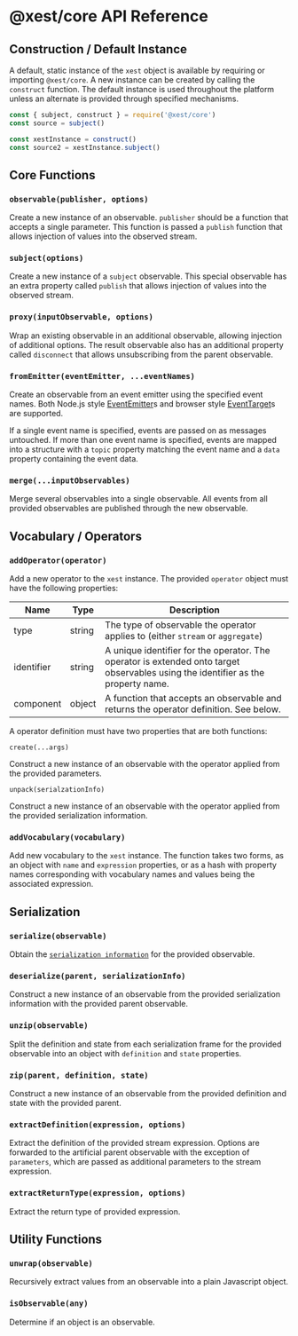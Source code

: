# @xest/core API Reference

## Construction / Default Instance

A default, static instance of the `xest` object is available by requiring or importing `@xest/core`. A new instance can
be created by calling the `construct` function. The default instance is used throughout the platform unless an
alternate is provided through specified mechanisms.

```javascript
const { subject, construct } = require('@xest/core')
const source = subject()

const xestInstance = construct()
const source2 = xestInstance.subject()
```

## Core Functions

### `observable(publisher, options)`

Create a new instance of an observable. `publisher` should be a function that accepts a single parameter. This function
is passed a `publish` function that allows injection of values into the observed stream.

### `subject(options)`

Create a new instance of a `subject` observable. This special observable has an extra property called `publish` that
allows injection of values into the observed stream.

### `proxy(inputObservable, options)`

Wrap an existing observable in an additional observable, allowing injection of additional options. The result 
observable also has an additional property called `disconnect` that allows unsubscribing from the parent observable.

### `fromEmitter(eventEmitter, ...eventNames)`

Create an observable from an event emitter using the specified event names. Both Node.js style 
[EventEmitter](https://nodejs.org/api/events.html#events_class_eventemitter)s and browser style
[EventTarget](https://developer.mozilla.org/en-US/docs/Web/API/EventTarget)s are supported.

If a single event name is specified, events are passed on as messages untouched. If more than one event name is 
specified, events are mapped into a structure with a `topic` property matching the event name and a `data` property
containing the event data.

### `merge(...inputObservables)`

Merge several observables into a single observable. All events from all provided observables are published through the
new observable.

## Vocabulary / Operators

### `addOperator(operator)`

Add a new operator to the `xest` instance. The provided `operator` object must have the following properties:

Name|Type|Description
---|---|---
type|string|The type of observable the operator applies to (either `stream` or `aggregate`)
identifier|string|A unique identifier for the operator. The operator is extended onto target observables using the identifier as the property name.
component|object|A function that accepts an observable and returns the operator definition. See below.

A operator definition must have two properties that are both functions:

`create(...args)`

Construct a new instance of an observable with the operator applied from the provided parameters.

`unpack(serialzationInfo)`

Construct a new instance of an observable with the operator applied from the provided serialization information. 

### `addVocabulary(vocabulary)`

Add new vocabulary to the `xest` instance. The function takes two forms, as an object with `name` and `expression`
properties, or as a hash with property names corresponding with vocabulary names and values being the associated
expression.

## Serialization

### `serialize(observable)`

Obtain the [`serialization information`](/xest.core/docs/coreTypes.md?id=serializationinfo) for the provided observable.

### `deserialize(parent, serializationInfo)`

Construct a new instance of an observable from the provided serialization information with the provided parent
observable.

### `unzip(observable)`

Split the definition and state from each serialization frame for the provided observable into an object with 
`definition` and `state` properties.

### `zip(parent, definition, state)`

Construct a new instance of an observable from the provided definition and state with the provided parent.

### `extractDefinition(expression, options)`

Extract the definition of the provided stream expression. Options are forwarded to the artificial parent observable with 
the exception of `parameters`, which are passed as additional parameters to the stream expression. 

### `extractReturnType(expression, options)`

Extract the return type of provided expression.

## Utility Functions

### `unwrap(observable)`

Recursively extract values from an observable into a plain Javascript object.

### `isObservable(any)`

Determine if an object is an observable.
